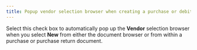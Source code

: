```yaml
---
title: Popup vendor selection browser when creating a purchase or debit document
---
```



Select this check box to automatically pop up the **Vendor**  selection browser when you select **New**  from either the document browser or from within a purchase or purchase  return document.
